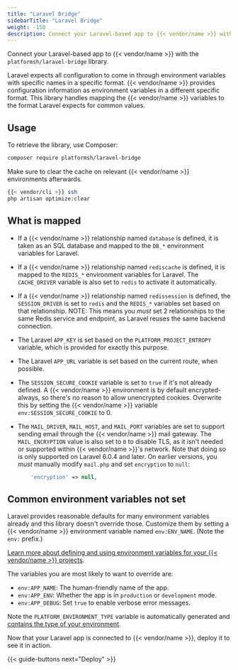```yaml
---
title: "Laravel Bridge"
sidebarTitle: "Laravel Bridge"
weight: -150
description: Connect your Laravel-based app to {{< vendor/name >}} with Laravel Bridge.
---
```


Connect your Laravel-based app to {{< vendor/name >}} with the `platformsh/laravel-bridge` library.

Laravel expects all configuration to come in through environment variables with specific names in a specific format.
{{< vendor/name >}} provides configuration information as environment variables in a different specific format.
This library handles mapping the {{< vendor/name >}} variables to the format Laravel expects for common values.

## Usage

To retrieve the library, use Composer:

``` bash
composer require platformsh/laravel-bridge
```

Make sure to clear the cache on relevant {{< vendor/name >}} environments afterwards.

``` bash
{{< vendor/cli >}} ssh
php artisan optimize:clear
```

## What is mapped

* If a {{< vendor/name >}} relationship named `database` is defined,
  it is taken as an SQL database and mapped to the `DB_*` environment variables for Laravel.
* If a {{< vendor/name >}} relationship named `rediscache` is defined,
  it is mapped to the `REDIS_*` environment variables for Laravel.
  The `CACHE_DRIVER` variable is also set to `redis` to activate it automatically.
* If a {{< vendor/name >}} relationship named `redissession` is defined,
  the `SESSION_DRIVER` is set to `redis` and the `REDIS_*` variables set based on that relationship.
  NOTE: This means you _*must*_ set 2 relationships to the same Redis service and endpoint,
  as Laravel reuses the same backend connection.
* The Laravel `APP_KEY` is set based on the `PLATFORM_PROJECT_ENTROPY` variable,
  which is provided for exactly this purpose.
* The Laravel `APP_URL` variable is set based on the current route, when possible.
* The `SESSION_SECURE_COOKIE` variable is set to `true` if it's not already defined.
  A {{< vendor/name >}} environment is by default encrypted-always,
  so there's no reason to allow unencrypted cookies.
  Overwrite this by setting the {{< vendor/name >}} variable `env:SESSION_SECURE_COOKIE` to 0.
* The `MAIL_DRIVER`, `MAIL_HOST`, and `MAIL_PORT` variables are set
  to support sending email through the {{< vendor/name >}} mail gateway. 
  The `MAIL_ENCRYPTION` value is also set to `0` to disable TLS,
  as it isn't needed or supported within {{< vendor/name >}}'s network.
  Note that doing so is only supported on Laravel 6.0.4 and later.
  On earlier versions, you *must* manually modify `mail.php` and set `encryption` to `null`:

  ```php
      'encryption' => null,
  ```

## Common environment variables not set

Laravel provides reasonable defaults for many environment variables already
and this library doesn't override those.
Customize them by setting a {{< vendor/name >}} environment variable named `env:ENV_NAME`.
(Note the `env:` prefix.)

[Learn more about defining and using environment variables for your {{< vendor/name >}} projects](/development/variables/set-variables.html).

The variables you are most likely to want to override are:

* `env:APP_NAME`: The human-friendly name of the app.
* `env:APP_ENV`: Whether the app is in `production` or `development` mode.
* `env:APP_DEBUG`: Set `true` to enable verbose error messages.

Note the `PLATFORM_ENVIRONMENT_TYPE` variable is automatically generated and
[contains the type of your environment](/create-apps/hooks/vary-hooks-by-environment.md).

Now that your Laravel app is connected to {{< vendor/name >}}, deploy it to see it in action.

{{< guide-buttons next="Deploy" >}}
